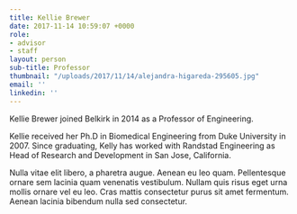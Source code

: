 ```yaml
---
title: Kellie Brewer
date: 2017-11-14 10:59:07 +0000
role:
- advisor
- staff
layout: person
sub-title: Professor
thumbnail: "/uploads/2017/11/14/alejandra-higareda-295605.jpg"
email: ''
linkedin: ''
---
```


Kellie Brewer joined Belkirk in 2014 as a Professor of Engineering.

Kellie received her Ph.D in Biomedical Engineering from Duke University in 2007. Since graduating, Kelly has worked with Randstad Engineering as Head of Research and Development in San Jose, California.

Nulla vitae elit libero, a pharetra augue. Aenean eu leo quam. Pellentesque ornare sem lacinia quam venenatis vestibulum. Nullam quis risus eget urna mollis ornare vel eu leo. Cras mattis consectetur purus sit amet fermentum. Aenean lacinia bibendum nulla sed consectetur.
